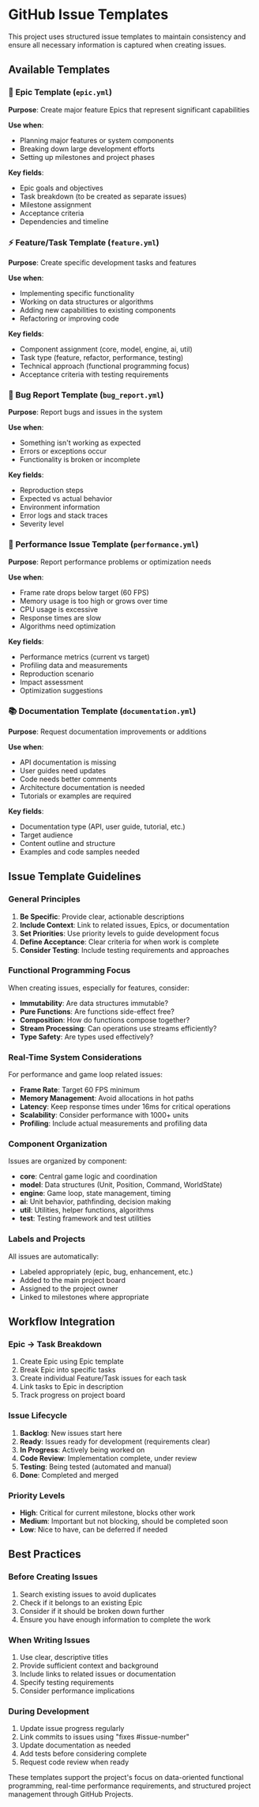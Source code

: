 # GitHub Issue Templates

This project uses structured issue templates to maintain consistency and ensure all necessary information is captured when creating issues.

## Available Templates

### 🎯 Epic Template (`epic.yml`)
**Purpose**: Create major feature Epics that represent significant capabilities

**Use when**:
- Planning major features or system components
- Breaking down large development efforts
- Setting up milestones and project phases

**Key fields**:
- Epic goals and objectives
- Task breakdown (to be created as separate issues)
- Milestone assignment
- Acceptance criteria
- Dependencies and timeline

### ⚡ Feature/Task Template (`feature.yml`)
**Purpose**: Create specific development tasks and features

**Use when**:
- Implementing specific functionality
- Working on data structures or algorithms
- Adding new capabilities to existing components
- Refactoring or improving code

**Key fields**:
- Component assignment (core, model, engine, ai, util)
- Task type (feature, refactor, performance, testing)
- Technical approach (functional programming focus)
- Acceptance criteria with testing requirements

### 🐛 Bug Report Template (`bug_report.yml`)
**Purpose**: Report bugs and issues in the system

**Use when**:
- Something isn't working as expected
- Errors or exceptions occur
- Functionality is broken or incomplete

**Key fields**:
- Reproduction steps
- Expected vs actual behavior
- Environment information
- Error logs and stack traces
- Severity level

### 🚀 Performance Issue Template (`performance.yml`)
**Purpose**: Report performance problems or optimization needs

**Use when**:
- Frame rate drops below target (60 FPS)
- Memory usage is too high or grows over time
- CPU usage is excessive
- Response times are slow
- Algorithms need optimization

**Key fields**:
- Performance metrics (current vs target)
- Profiling data and measurements
- Reproduction scenario
- Impact assessment
- Optimization suggestions

### 📚 Documentation Template (`documentation.yml`)
**Purpose**: Request documentation improvements or additions

**Use when**:
- API documentation is missing
- User guides need updates
- Code needs better comments
- Architecture documentation is needed
- Tutorials or examples are required

**Key fields**:
- Documentation type (API, user guide, tutorial, etc.)
- Target audience
- Content outline and structure
- Examples and code samples needed

## Issue Template Guidelines

### General Principles
1. **Be Specific**: Provide clear, actionable descriptions
2. **Include Context**: Link to related issues, Epics, or documentation
3. **Set Priorities**: Use priority levels to guide development focus
4. **Define Acceptance**: Clear criteria for when work is complete
5. **Consider Testing**: Include testing requirements and approaches

### Functional Programming Focus
When creating issues, especially for features, consider:
- **Immutability**: Are data structures immutable?
- **Pure Functions**: Are functions side-effect free?
- **Composition**: How do functions compose together?
- **Stream Processing**: Can operations use streams efficiently?
- **Type Safety**: Are types used effectively?

### Real-Time System Considerations
For performance and game loop related issues:
- **Frame Rate**: Target 60 FPS minimum
- **Memory Management**: Avoid allocations in hot paths
- **Latency**: Keep response times under 16ms for critical operations
- **Scalability**: Consider performance with 1000+ units
- **Profiling**: Include actual measurements and profiling data

### Component Organization
Issues are organized by component:
- **core**: Central game logic and coordination
- **model**: Data structures (Unit, Position, Command, WorldState)
- **engine**: Game loop, state management, timing
- **ai**: Unit behavior, pathfinding, decision making
- **util**: Utilities, helper functions, algorithms
- **test**: Testing framework and test utilities

### Labels and Projects
All issues are automatically:
- Labeled appropriately (epic, bug, enhancement, etc.)
- Added to the main project board
- Assigned to the project owner
- Linked to milestones where appropriate

## Workflow Integration

### Epic → Task Breakdown
1. Create Epic using Epic template
2. Break Epic into specific tasks
3. Create individual Feature/Task issues for each task
4. Link tasks to Epic in description
5. Track progress on project board

### Issue Lifecycle
1. **Backlog**: New issues start here
2. **Ready**: Issues ready for development (requirements clear)
3. **In Progress**: Actively being worked on
4. **Code Review**: Implementation complete, under review
5. **Testing**: Being tested (automated and manual)
6. **Done**: Completed and merged

### Priority Levels
- **High**: Critical for current milestone, blocks other work
- **Medium**: Important but not blocking, should be completed soon
- **Low**: Nice to have, can be deferred if needed

## Best Practices

### Before Creating Issues
1. Search existing issues to avoid duplicates
2. Check if it belongs to an existing Epic
3. Consider if it should be broken down further
4. Ensure you have enough information to complete the work

### When Writing Issues
1. Use clear, descriptive titles
2. Provide sufficient context and background
3. Include links to related issues or documentation
4. Specify testing requirements
5. Consider performance implications

### During Development
1. Update issue progress regularly
2. Link commits to issues using "fixes #issue-number"
3. Update documentation as needed
4. Add tests before considering complete
5. Request code review when ready

These templates support the project's focus on data-oriented functional programming, real-time performance requirements, and structured project management through GitHub Projects.
